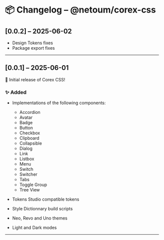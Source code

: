 # 📦 Changelog – @netoum/corex-css

## [0.0.2] – 2025-06-02

- Design Tokens fixes
- Package export fixes
  
---

## [0.0.1] – 2025-06-01

🎉 Initial release of Corex CSS!

### ✨ Added

- Implementations of the following components:
  - Accordion
  - Avatar
  - Badge
  - Button
  - Checkbox
  - Clipboard
  - Collapsible
  - Dialog
  - Link
  - Listbox
  - Menu
  - Switch
  - Switcher
  - Tabs
  - Toggle Group
  - Tree View

- Tokens Studio compatible tokens
- Style Dictionnary build scripts
- Neo, Revo and Uno themes
- Light and Dark modes
  
---

